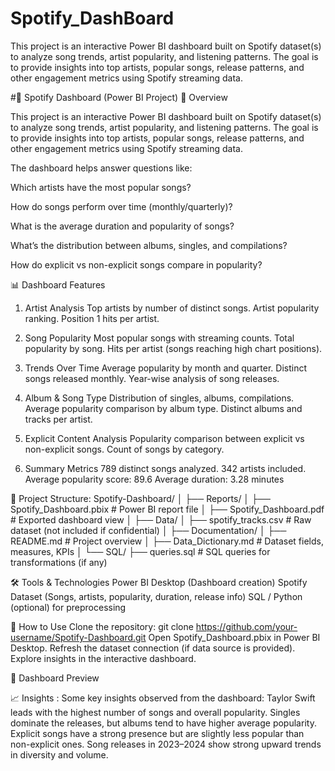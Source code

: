 # Spotify_DashBoard
This project is an interactive Power BI dashboard built on Spotify dataset(s) to analyze song trends, artist popularity, and listening patterns. The goal is to provide insights into top artists, popular songs, release patterns, and other engagement metrics using Spotify streaming data.

#🎵 Spotify Dashboard (Power BI Project)
📌 Overview

This project is an interactive Power BI dashboard built on Spotify dataset(s) to analyze song trends, artist popularity, and listening patterns. The goal is to provide insights into top artists, popular songs, release patterns, and other engagement metrics using Spotify streaming data.

The dashboard helps answer questions like:

Which artists have the most popular songs?

How do songs perform over time (monthly/quarterly)?

What is the average duration and popularity of songs?

What’s the distribution between albums, singles, and compilations?

How do explicit vs non-explicit songs compare in popularity?

📊 Dashboard Features
1. Artist Analysis
Top artists by number of distinct songs.
Artist popularity ranking.
Position 1 hits per artist.

2. Song Popularity
Most popular songs with streaming counts.
Total popularity by song.
Hits per artist (songs reaching high chart positions).

3. Trends Over Time
Average popularity by month and quarter.
Distinct songs released monthly.
Year-wise analysis of song releases.

4. Album & Song Type
Distribution of singles, albums, compilations.
Average popularity comparison by album type.
Distinct albums and tracks per artist.

5. Explicit Content Analysis
Popularity comparison between explicit vs non-explicit songs.
Count of songs by category.

6. Summary Metrics
789 distinct songs analyzed.
342 artists included.
Average popularity score: 89.6
Average duration: 3.28 minutes

📂 Project Structure:
Spotify-Dashboard/
│
├── Reports/
│   ├── Spotify_Dashboard.pbix   # Power BI report file
│   ├── Spotify_Dashboard.pdf    # Exported dashboard view
│
├── Data/
│   ├── spotify_tracks.csv       # Raw dataset (not included if confidential)
│
├── Documentation/
│   ├── README.md                # Project overview
│   ├── Data_Dictionary.md       # Dataset fields, measures, KPIs
│
└── SQL/
    ├── queries.sql              # SQL queries for transformations (if any)

🛠️ Tools & Technologies
Power BI Desktop (Dashboard creation)
Spotify Dataset (Songs, artists, popularity, duration, release info)
SQL / Python (optional) for preprocessing

🚀 How to Use
Clone the repository:
git clone https://github.com/your-username/Spotify-Dashboard.git
Open Spotify_Dashboard.pbix in Power BI Desktop.
Refresh the dataset connection (if data source is provided).
Explore insights in the interactive dashboard.

📸 Dashboard Preview



📈 Insights :
Some key insights observed from the dashboard:
Taylor Swift leads with the highest number of songs and overall popularity.
Singles dominate the releases, but albums tend to have higher average popularity.
Explicit songs have a strong presence but are slightly less popular than non-explicit ones.
Song releases in 2023–2024 show strong upward trends in diversity and volume.
